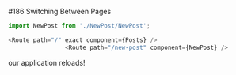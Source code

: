 #186 Switching Between Pages

```js
import NewPost from './NewPost/NewPost';
```

```js
<Route path="/" exact component={Posts} />
                <Route path="/new-post" component={NewPost} />
```

our application reloads!
